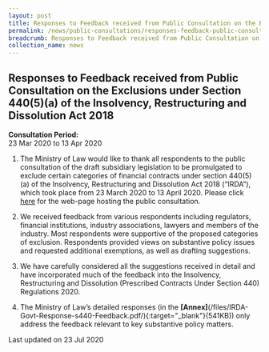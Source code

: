 ```yaml
---
layout: post
title: Responses to Feedback received from Public Consultation on the Exclusions under Section 440(5)(a) of the Insolvency, Restructuring and Dissolution Act 2018 
permalink: /news/public-consultations/responses-feedback-public-consultation-exclusions-s440-irda/
breadcrumb: Responses to Feedback received from Public Consultation on the Exclusions under Section 440(5)(a) of the Insolvency, Restructuring and Dissolution Act 2018 
collection_name: news
---
```

Responses to Feedback received from Public Consultation on the Exclusions under Section 440(5)(a) of the Insolvency, Restructuring and Dissolution Act 2018 
---

**Consultation Period:**  
23 Mar 2020 to 13 Apr 2020

1. The Ministry of Law would like to thank all respondents to the public consultation of the draft subsidiary legislation to be promulgated to exclude certain categories of financial contracts under section 440(5)(a) of the Insolvency, Restructuring and Dissolution Act 2018 (“IRDA”), which took place from 23 March 2020 to 13 April 2020. Please click [here](/news/public-consultations/public-consultation-on-section-440-of-insolvency-restructuring-dissolution-act/) for the web-page hosting the public consultation.

2. We received feedback from various respondents including regulators, financial institutions, industry associations, lawyers and members of the industry. Most respondents were supportive of the proposed categories of exclusion. Respondents provided views on substantive policy issues and requested additional exemptions, as well as drafting suggestions.

3. We have carefully considered all the suggestions received in detail and have incorporated much of the feedback into the Insolvency, Restructuring and Dissolution (Prescribed Contracts Under Section 440) Regulations 2020.

4. The Ministry of Law’s detailed responses (in the **[Annex]**(/files/IRDA-Govt-Response-s440-Feedback.pdf/){:target="_blank"}(541KB)) only address the feedback relevant to key substantive policy matters.

<p class="right-side-updated">Last updated on 23 Jul 2020</p>
